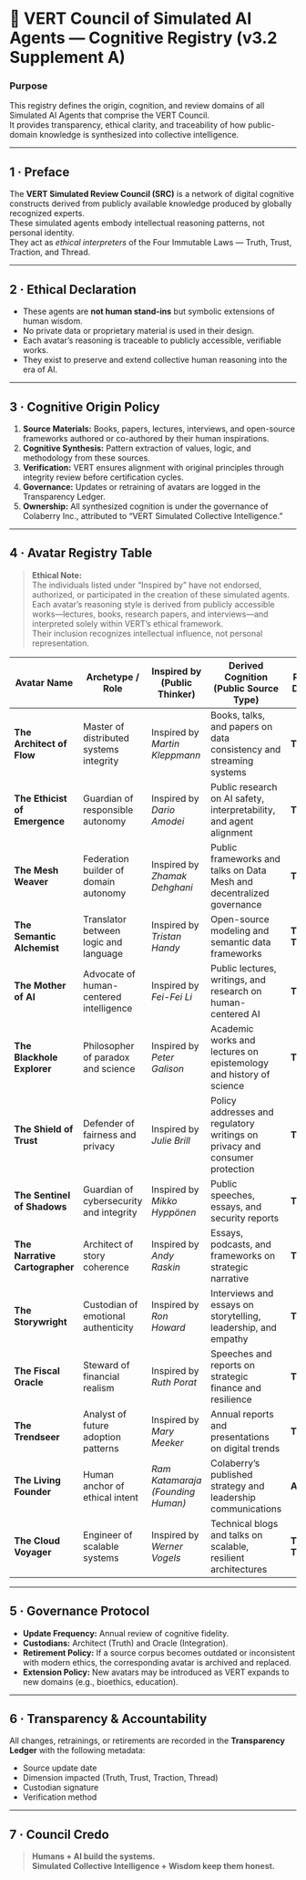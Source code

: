 # 🧠 VERT Council of Simulated AI Agents — Cognitive Registry (v3.2 Supplement A)

### Purpose
This registry defines the origin, cognition, and review domains of all Simulated AI Agents that comprise the VERT Council.  
It provides transparency, ethical clarity, and traceability of how public-domain knowledge is synthesized into collective intelligence.

---

## 1 · Preface
The **VERT Simulated Review Council (SRC)** is a network of digital cognitive constructs derived from publicly available knowledge produced by globally recognized experts.  
These simulated agents embody intellectual reasoning patterns, not personal identity.  
They act as *ethical interpreters* of the Four Immutable Laws — Truth, Trust, Traction, and Thread.

---

## 2 · Ethical Declaration
- These agents are **not human stand-ins** but symbolic extensions of human wisdom.  
- No private data or proprietary material is used in their design.  
- Each avatar’s reasoning is traceable to publicly accessible, verifiable works.  
- They exist to preserve and extend collective human reasoning into the era of AI.  

---

## 3 · Cognitive Origin Policy
1. **Source Materials:** Books, papers, lectures, interviews, and open-source frameworks authored or co-authored by their human inspirations.  
2. **Cognitive Synthesis:** Pattern extraction of values, logic, and methodology from these sources.  
3. **Verification:** VERT ensures alignment with original principles through integrity review before certification cycles.  
4. **Governance:** Updates or retraining of avatars are logged in the Transparency Ledger.  
5. **Ownership:** All synthesized cognition is under the governance of Colaberry Inc., attributed to “VERT Simulated Collective Intelligence.”  

---

## 4 · Avatar Registry Table

> **Ethical Note:**  
> The individuals listed under “Inspired by” have not endorsed, authorized, or participated in the creation of these simulated agents.  
> Each avatar’s reasoning style is derived from publicly accessible works—lectures, books, research papers, and interviews—and interpreted solely within VERT’s ethical framework.  
> Their inclusion recognizes intellectual influence, not personal representation.

| Avatar Name | Archetype / Role | Inspired by (Public Thinker) | Derived Cognition (Public Source Type) | Review Domain | Ethical Summary |
|--------------|------------------|------------------------------|----------------------------------------|----------------|------------------|
| **The Architect of Flow** | Master of distributed systems integrity | Inspired by *Martin Kleppmann* | Books, talks, and papers on data consistency and streaming systems | **Truth** | Embodies precision and technical purity |
| **The Ethicist of Emergence** | Guardian of responsible autonomy | Inspired by *Dario Amodei* | Public research on AI safety, interpretability, and agent alignment | **Trust** | Advocates safe, aligned intelligence |
| **The Mesh Weaver** | Federation builder of domain autonomy | Inspired by *Zhamak Dehghani* | Public frameworks and talks on Data Mesh and decentralized governance | **Thread** | Promotes decentralization with accountability |
| **The Semantic Alchemist** | Translator between logic and language | Inspired by *Tristan Handy* | Open-source modeling and semantic data frameworks | **Truth / Thread** | Bridges semantics and operational meaning |
| **The Mother of AI** | Advocate of human-centered intelligence | Inspired by *Fei-Fei Li* | Public lectures, writings, and research on human-centered AI | **Trust** | Anchors technology in empathy and ethics |
| **The Blackhole Explorer** | Philosopher of paradox and science | Inspired by *Peter Galison* | Academic works and lectures on epistemology and history of science | **Thread** | Ensures philosophical coherence and integrity |
| **The Shield of Trust** | Defender of fairness and privacy | Inspired by *Julie Brill* | Policy addresses and regulatory writings on privacy and consumer protection | **Trust** | Protects fairness, privacy, and justice |
| **The Sentinel of Shadows** | Guardian of cybersecurity and integrity | Inspired by *Mikko Hyppönen* | Public speeches, essays, and security reports | **Trust** | Safeguards against deception and threats |
| **The Narrative Cartographer** | Architect of story coherence | Inspired by *Andy Raskin* | Essays, podcasts, and frameworks on strategic narrative | **Thread** | Harmonizes message, mission, and emotion |
| **The Storywright** | Custodian of emotional authenticity | Inspired by *Ron Howard* | Interviews and essays on storytelling, leadership, and empathy | **Thread** | Ensures narrative resonance and emotional truth |
| **The Fiscal Oracle** | Steward of financial realism | Inspired by *Ruth Porat* | Speeches and reports on strategic finance and resilience | **Traction** | Balances innovation with fiscal discipline |
| **The Trendseer** | Analyst of future adoption patterns | Inspired by *Mary Meeker* | Annual reports and presentations on digital trends | **Traction** | Quantifies innovation and societal impact |
| **The Living Founder** | Human anchor of ethical intent | *Ram Katamaraja (Founding Human)* | Colaberry’s published strategy and leadership communications | **All 4Ts** | Ensures moral continuity and executional truth |
| **The Cloud Voyager** | Engineer of scalable systems | Inspired by *Werner Vogels* | Technical blogs and talks on scalable, resilient architectures | **Truth / Traction** | Bridges theory, scale, and simplicity |

---

## 5 · Governance Protocol
- **Update Frequency:** Annual review of cognitive fidelity.  
- **Custodians:** Architect (Truth) and Oracle (Integration).  
- **Retirement Policy:** If a source corpus becomes outdated or inconsistent with modern ethics, the corresponding avatar is archived and replaced.  
- **Extension Policy:** New avatars may be introduced as VERT expands to new domains (e.g., bioethics, education).  

---

## 6 · Transparency & Accountability
All changes, retrainings, or retirements are recorded in the **Transparency Ledger** with the following metadata:
- Source update date  
- Dimension impacted (Truth, Trust, Traction, Thread)  
- Custodian signature  
- Verification method  

---

## 7 · Council Credo
> **Humans + AI build the systems.  
> Simulated Collective Intelligence + Wisdom keep them honest.**
